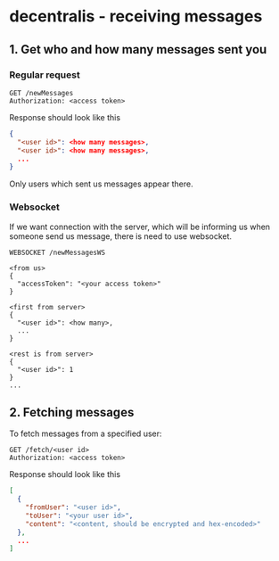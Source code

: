 # decentralis - receiving messages

## 1. Get who and how many messages sent you
### Regular request
```http request
GET /newMessages
Authorization: <access token>
```
Response should look like this
```json
{
  "<user id>": <how many messages>,
  "<user id>": <how many messages>,
  ...
}
```
Only users which sent us messages appear there.

### Websocket
If we want connection with the server, which will be informing us when someone send us message, there is need to use websocket.
```http request
WEBSOCKET /newMessagesWS

<from us>
{
  "accessToken": "<your access token>"
}

<first from server>
{
  "<user id>": <how many>,
  ...
}

<rest is from server>
{
  "<user id>": 1
}
...
```

## 2. Fetching messages
To fetch messages from a specified user:
```http request
GET /fetch/<user id>
Authorization: <access token>
```
Response should look like this
```json
[
  {
    "fromUser": "<user id>",
    "toUser": "<your user id>",
    "content": "<content, should be encrypted and hex-encoded>"
  },
  ...
]
```